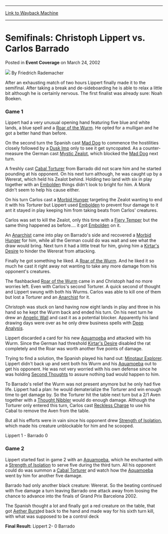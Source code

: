 
---
[Link to Wayback Machine](https://web.archive.org/web/20220809075301/https://magic.wizards.com/en/articles/archive/event-coverage/semifinals-christoph-lippert-vs-carlos-barrado-2002-03-24)

[_metadata_:author]:- "Friedrich Rademacher"
[_metadata_:description]:- "After an exhausting match of two hours Lippert finally made it to the semifinal. After taking a break and de-sideboarding he is able to relax a little bit although he is certainly nervous. The first finalist was already sure: Noah Boeken.Game 1Lippert had a very unusual opening hand featuring five blue and white lands, a blue spell and a Roar of the Wurm. He opted for a"
[_metadata_:generator]:- "Drupal 7 (http://drupal.org)"
[_metadata_:node]:- "772421"
[_metadata_:publish_date]:- "2002-03-24"
[_metadata_:source]:- "div-main-content"
[_metadata_:title]:- "Semifinals: Christoph Lippert vs. Carlos Barrado"
[_metadata_:wayback_capture_timestamp]:- "2022-08-09 07:53:01"
[_metadata_:wayback_raw_url]:- "https://web.archive.org/web/20220809075301id_/https://magic.wizards.com/en/articles/archive/event-coverage/semifinals-christoph-lippert-vs-carlos-barrado-2002-03-24"
[_metadata_:wayback_url]:- "https://magic.wizards.com/en/articles/archive/event-coverage/semifinals-christoph-lippert-vs-carlos-barrado-2002-03-24"
---


Semifinals: Christoph Lippert vs. Carlos Barrado
================================================



 Posted in **Event Coverage**
 on March 24, 2002 






![](https://media.magic.wizards.com/styles/auth_small/public/generic-avatar-150_577.png)
By Friedrich Rademacher











After an exhausting match of two hours Lippert finally made it to the semifinal. After taking a break and de-sideboarding he is able to relax a little bit although he is certainly nervous. The first finalist was already sure: Noah Boeken.

### Game 1

Lippert had a very unusual opening hand featuring five blue and white lands, a blue spell and a [Roar of the Wurm](https://gatherer.wizards.com/Pages/Card/Details.aspx?name=Roar+of+the+Wurm). He opted for a mulligan and he got a better hand than before.

On the second turn the Spanish cast [Mad Dog](https://gatherer.wizards.com/Pages/Card/Details.aspx?name=Mad+Dog) to commence the hostilities closely followed by a [Dusk Imp](https://gatherer.wizards.com/Pages/Card/Details.aspx?name=Dusk+Imp) only to see it get syncopated. As a counter-measure the German cast [Mystic Zealot](https://gatherer.wizards.com/Pages/Card/Details.aspx?name=Mystic+Zealot), which blocked the [Mad Dog](https://gatherer.wizards.com/Pages/Card/Details.aspx?name=Mad+Dog) next turn. 

A freshly cast [Cabal Torturer](https://gatherer.wizards.com/Pages/Card/Details.aspx?name=Cabal+Torturer) from Barrado did not scare him and he started pounding at his opponent. On his next turn although, he was caught up by a Wererat, which held his Zealot behind. Holding two land with six in play together with an [Embolden](https://gatherer.wizards.com/Pages/Card/Details.aspx?name=Embolden) things didn't look to bright for him. A Monk didn't seem to help his cause either.

On his turn Carlos cast a [Morbid Hunger](https://gatherer.wizards.com/Pages/Card/Details.aspx?name=Morbid+Hunger) targeting the Zealot wanting to end it with his Torturer but Lippert used [Embolden](https://gatherer.wizards.com/Pages/Card/Details.aspx?name=Embolden) to prevent four damage to it ant it stayed in play keeping him from taking beats from Carlos' creatures.

Carlos was set to kill the Zealot, only this time with a [Fiery Temper](https://gatherer.wizards.com/Pages/Card/Details.aspx?name=Fiery+Temper) but the same thing happened as before.... it got [Embolden](https://gatherer.wizards.com/Pages/Card/Details.aspx?name=Embolden) on it.

An [Anarchist](https://gatherer.wizards.com/Pages/Card/Details.aspx?name=Anarchist) came into play on Barrado's side and recovered a [Morbid Hunger](https://gatherer.wizards.com/Pages/Card/Details.aspx?name=Morbid+Hunger) for him, while all the German could do was wait and see what the draw would bring. Next turn it had a little treat for him, giving him a [Kirtar's Desire](https://gatherer.wizards.com/Pages/Card/Details.aspx?name=Kirtar%27s+Desire) to hinder the Wererat from attacking.

Finally he got something he liked. A [Roar of the Wurm](https://gatherer.wizards.com/Pages/Card/Details.aspx?name=Roar+of+the+Wurm). And he liked it so much he cast it right away not wanting to take any more damage from his opponent's creatures.

The flashbacked [Roar of the Wurm](https://gatherer.wizards.com/Pages/Card/Details.aspx?name=Roar+of+the+Wurm) came in and Christoph had no more worries left. Even with Carlos's second Torturer. A quick second of thought and Lippert swung with both his Wurms. Carlos was able to kill one of them but lost a Torturer and an [Anarchist](https://gatherer.wizards.com/Pages/Card/Details.aspx?name=Anarchist) for it.

Christoph was stuck on land having now eight lands in play and three in his hand so he kept the Wurm back and ended his turn. On his next turn he drew an [Angelic Wall](https://gatherer.wizards.com/Pages/Card/Details.aspx?name=Angelic+Wall) and cast it as a potential blocker. Apparently his land drawing days were over as he only drew business spells with [Deep Analysis](https://gatherer.wizards.com/Pages/Card/Details.aspx?name=Deep+Analysis).

Lippert discarded a card for his new [Aquamoeba](https://gatherer.wizards.com/Pages/Card/Details.aspx?name=Aquamoeba) and attacked with his Wurm. Since the German had threshold [Kirtar's Desire](https://gatherer.wizards.com/Pages/Card/Details.aspx?name=Kirtar%27s+Desire) disabled the rat completely and the Roar was worth another five points of damage.

Trying to find a solution, the Spanish played his hand out: [Minotaur Explorer](https://gatherer.wizards.com/Pages/Card/Details.aspx?name=Minotaur+Explorer). Lippert didn't back up and sent both his Wurm and his [Aquamoeba](https://gatherer.wizards.com/Pages/Card/Details.aspx?name=Aquamoeba) out to get his opponent. He was not very worried with his own defense since he was holding [Second Thoughts](https://gatherer.wizards.com/Pages/Card/Details.aspx?name=Second+Thoughts) to assure nothing bad would happen to him. 

To Barrado's relief the Wurm was not present anymore but he only had five life. Lippert had a plan: he would dematerialize the Torturer and win enough time to get damage by. So the Torturer hit the table next turn but a 2/1 Aven together with a [Thought Nibbler](https://gatherer.wizards.com/Pages/Card/Details.aspx?name=Thought+Nibbler) would do enough damage. Although the Torturer only entered this turn, Carlos cast [Reckless Charge](https://gatherer.wizards.com/Pages/Card/Details.aspx?name=Reckless+Charge) to use his Cabal to remove the Aven from the table. 

But all his efforts were in vain since his opponent drew [Strength of Isolation](https://gatherer.wizards.com/Pages/Card/Details.aspx?name=Strength+of+Isolation), which made his creature unblockable for him and he scooped.

Lippert 1 - Barrado 0

### Game 2

Lippert started fast in game 2 with an [Aquamoeba](https://gatherer.wizards.com/Pages/Card/Details.aspx?name=Aquamoeba), which he enchanted with a [Strength of Isolation](https://gatherer.wizards.com/Pages/Card/Details.aspx?name=Strength+of+Isolation) to serve five during the third turn. All his opponent could do was summon a [Cabal Torturer](https://gatherer.wizards.com/Pages/Card/Details.aspx?name=Cabal+Torturer) and watch how the [Aquamoeba](https://gatherer.wizards.com/Pages/Card/Details.aspx?name=Aquamoeba) went by him for another five damage.

Barrado had only another black creature: Wererat. So the beating continued with five damage a turn leaving Barrado one attack away from loosing the chance to advance into the finals of Grand Prix Barcelona 2002.

The Spanish thought a lot and finally got a red creature on the table, that got [Aether Burst](https://gatherer.wizards.com/Pages/Card/Details.aspx?name=Aether+Burst)ed back to the hand and made way for his sixth turn kill, with what was supposed to be a control deck

**Final Result:** Lippert 2- 0 Barrado







